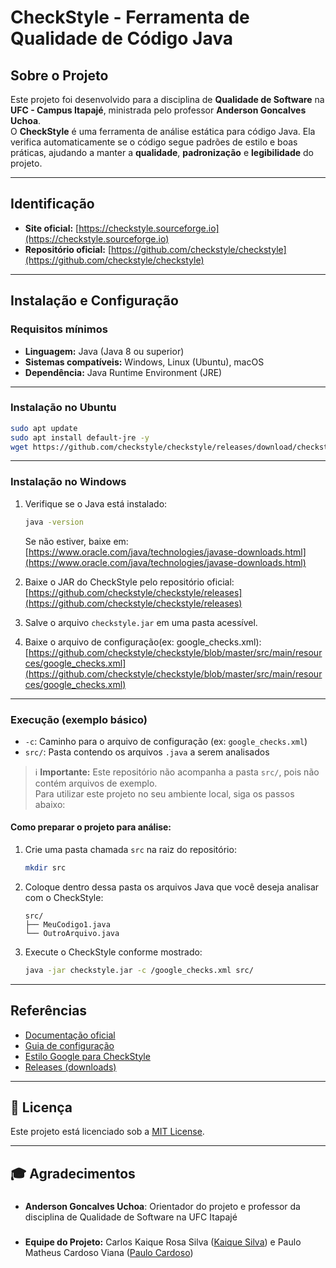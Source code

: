 #  CheckStyle - Ferramenta de Qualidade de Código Java

##  Sobre o Projeto

Este projeto foi desenvolvido para a disciplina de **Qualidade de Software** na **UFC - Campus Itapajé**, ministrada pelo professor **Anderson Goncalves Uchoa**.  
O **CheckStyle** é uma ferramenta de análise estática para código Java. Ela verifica automaticamente se o código segue padrões de estilo e boas práticas, ajudando a manter a **qualidade**, **padronização** e **legibilidade** do projeto.


---
##  Identificação

- **Site oficial:** [https://checkstyle.sourceforge.io](https://checkstyle.sourceforge.io)  
- **Repositório oficial:** [https://github.com/checkstyle/checkstyle](https://github.com/checkstyle/checkstyle)

---

##  Instalação e Configuração

###  Requisitos mínimos

- **Linguagem:** Java (Java 8 ou superior)
- **Sistemas compatíveis:** Windows, Linux (Ubuntu), macOS  
- **Dependência:** Java Runtime Environment (JRE)

---

###  Instalação no Ubuntu

```bash
sudo apt update
sudo apt install default-jre -y
wget https://github.com/checkstyle/checkstyle/releases/download/checkstyle-10.15.0/checkstyle-10.15.0-all.jar -O checkstyle.jar
```

---

###  Instalação no Windows

1. Verifique se o Java está instalado:
   ```cmd
   java -version
   ```
   Se não estiver, baixe em: [https://www.oracle.com/java/technologies/javase-downloads.html](https://www.oracle.com/java/technologies/javase-downloads.html)

2. Baixe o JAR do CheckStyle pelo repositório oficial:  
   [https://github.com/checkstyle/checkstyle/releases](https://github.com/checkstyle/checkstyle/releases)

3. Salve o arquivo `checkstyle.jar` em uma pasta acessível.

4. Baixe o arquivo de configuração(ex: google_checks.xml): [https://github.com/checkstyle/checkstyle/blob/master/src/main/resources/google_checks.xml](https://github.com/checkstyle/checkstyle/blob/master/src/main/resources/google_checks.xml)


---

### Execução (exemplo básico)

- `-c`: Caminho para o arquivo de configuração (ex: `google_checks.xml`)
- `src/`: Pasta contendo os arquivos `.java` a serem analisados

> ℹ️ **Importante:** Este repositório não acompanha a pasta `src/`, pois não contém arquivos de exemplo.  
> Para utilizar este projeto no seu ambiente local, siga os passos abaixo:

####  Como preparar o projeto para análise:

1. Crie uma pasta chamada `src` na raiz do repositório:
   ```bash
   mkdir src
   ```

2. Coloque dentro dessa pasta os arquivos Java que você deseja analisar com o CheckStyle:
   ```
   src/
   ├── MeuCodigo1.java
   └── OutroArquivo.java
   ```

3. Execute o CheckStyle conforme mostrado:
   ```bash
   java -jar checkstyle.jar -c /google_checks.xml src/
   ```

---

##  Referências

- [Documentação oficial](https://checkstyle.sourceforge.io/)
- [Guia de configuração](https://checkstyle.sourceforge.io/config.html)
- [Estilo Google para CheckStyle](https://checkstyle.sourceforge.io/google_style.html)
- [Releases (downloads)](https://github.com/checkstyle/checkstyle/releases)

---

## 📜 Licença  
Este projeto está licenciado sob a [MIT License](LICENSE).  

---

## 🎓 **Agradecimentos**
###
- **Anderson Goncalves Uchoa**: Orientador do projeto e professor da disciplina de Qualidade de Software na UFC Itapajé
###
- **Equipe do Projeto:** Carlos Kaique Rosa Silva ([Kaique Silva](https://github.com/hoyalles)) e Paulo Matheus Cardoso Viana ([Paulo Cardoso](https://github.com/Paulim18))
